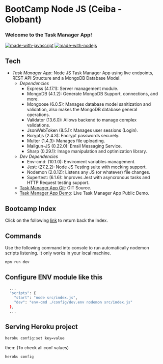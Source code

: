 # BootCamp Node JS (Ceiba - Globant)
### Welcome to the Task Manager App!

[![made-with-javascript](https://img.shields.io/badge/Made%20with-JavaScript-1f425f.svg)](https://www.javascript.com)
[![made-with-nodejs](https://img.shields.io/badge/Made_with-Node_JS-green.svg)](https://nodejs.org/es/)

## Tech

- *Task Manager App*: Node JS Task Manager App using live endpoints, REST API Structure and a MongoDB Database Model.
  - *Dependencies*
    - Express (4.17.1): Server management module.
    - MongoDB (4.1.2): Generate MongoDB Support, connections, and more.
    - Mongoose (6.0.5): Manages database model sanitization and validation, also makes the MongoDB database general operations.
    - Validator (13.6.0): Allows backend to manage complex validations.
    - JsonWebToken (8.5.1): Manages user sessions (Login).
    - Bcryptjs (2.4.3): Encrypt passwords securely.
    - Multer (1.4.3): Manages file uploading.
    - Mailgun-JS (0.22.0): Email Messaging Service.
    - Sharp (0.29.1): Image manipulation and optimization library.
  - *Dev Dependencies*
    - Env-cmd: (10.1.0): Enviroment variables management.
    - Jest: (27.2.2): Node JS Testing suite with mocking support.
    - Nodemon (2.0.12): Listens any JS (or whatever) file changes.
    - Supertest: (6.1.6): Improves Jest with asyncronous tasks and HTTP Request testing support.
  - [Task Manager App Git](https://github.com/duquejo01/Task-Manager): GIT Source.
  - [Task Manager App Demo](https://duque-task-manager.herokuapp.com/): Live Task Manager App Public Demo.

## Bootcamp Index

Click on the following [link](https://github.com/duquejo01/BootCamp-Node-JS) to return back the Index.

## Commands

Use the following command into console to run automatically nodemon scripts listening. It only works in your local machine.
```sh
npm run dev
```

## Configure ENV module like this
```sh
  ...
  "scripts": {
    "start": "node src/index.js",
    "dev": "env-cmd ./config/dev.env nodemon src/index.js"
  },
  ...
```

## Serving Heroku project
```sh
heroku config:set key=value
```
then: (To check all conf values)
```sh
heroku config
```